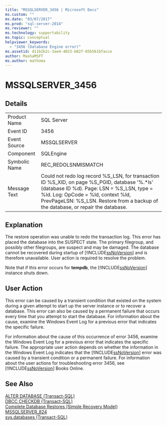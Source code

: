 ```yaml
---
title: "MSSQLSERVER_3456 | Microsoft Docs"
ms.custom: ""
ms.date: "03/07/2017"
ms.prod: "sql-server-2014"
ms.reviewer: ""
ms.technology: supportability
ms.topic: conceptual
helpviewer_keywords: 
  - "3456 (Database Engine error)"
ms.assetid: d11b2b2c-3ae4-4023-b82f-05b561bfacce
author: MashaMSFT
ms.author: mathoma
---
```

# MSSQLSERVER_3456
    
## Details  
  
|||  
|-|-|  
|Product Name|SQL Server|  
|Event ID|3456|  
|Event Source|MSSQLSERVER|  
|Component|SQLEngine|  
|Symbolic Name|REC_REDOLSNMISMATCH|  
|Message Text|Could not redo log record %S_LSN, for transaction ID %S_XID, on page %S_PGID, database '%.*ls' (database ID %d). Page: LSN = %S_LSN, type = %ld. Log: OpCode = %ld, context %ld, PrevPageLSN: %S_LSN. Restore from a backup of the database, or repair the database.|  
  
## Explanation  
 The restore operation was unable to redo the transaction log. This error has placed the database into the SUSPECT state. The primary filegroup, and possibly other filegroups, are suspect and may be damaged. The database cannot be recovered during startup of [!INCLUDE[ssNoVersion](../../includes/ssnoversion-md.md)] and is therefore unavailable. User action is required to resolve the problem.  
  
 Note that if this error occurs for **tempdb**, the [!INCLUDE[ssNoVersion](../../includes/ssnoversion-md.md)] instance shuts down.  
  
## User Action  
 This error can be caused by a transient condition that existed on the system during a given attempt to start up the server instance or to recover a database. This error can also be caused by a permanent failure that occurs every time that you attempt to start the database. For information about the cause, examine the Windows Event Log for a previous error that indicates the specific failure.  
  
 For information about the cause of this occurrence of error 3456, examine the Windows Event Log for a previous error that indicates the specific failure. The appropriate user action depends on whether the information in the Windows Event Log indicates that the [!INCLUDE[ssNoVersion](../../includes/ssnoversion-md.md)] error was caused by a transient condition or a permanent failure. For information about the user actions for troubleshooting error 3456, see [!INCLUDE[ssNoVersion](../../includes/ssnoversion-md.md)] Books Online.  
  
## See Also  
 [ALTER DATABASE &#40;Transact-SQL&#41;](/sql/t-sql/statements/alter-database-transact-sql)   
 [DBCC CHECKDB &#40;Transact-SQL&#41;](/sql/t-sql/database-console-commands/dbcc-checkdb-transact-sql)   
 [Complete Database Restores &#40;Simple Recovery Model&#41;](../backup-restore/complete-database-restores-simple-recovery-model.md)   
 [MSSQLSERVER_824](mssqlserver-824-database-engine-error.md)   
 [sys.databases &#40;Transact-SQL&#41;](/sql/relational-databases/system-catalog-views/sys-databases-transact-sql)  
  
  

